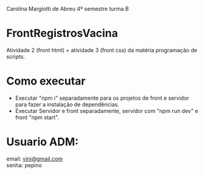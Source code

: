 Carolina Margiotti de Abreu 4º semestre turma B


# FrontRegistrosVacina
Atividade 2 (front html) + atividade 3 (front css) da matéria programação de scripts.

# Como executar
- Executar "npm i" separadamente para os projetos de front e servidor para fazer a instalação de dependências.
- Executar Servidor e front separadamente, servidor com "npm run dev" e front "npm start".

# Usuario ADM:
email: vini@gmail.com \
senha: pepino
